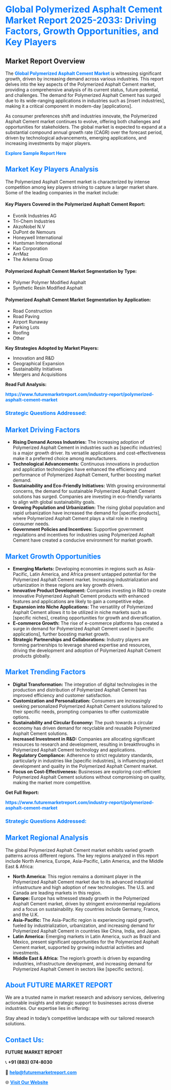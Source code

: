 <h1 style="color: #007BFF;">Global Polymerized Asphalt Cement Market Report 2025-2033: Driving Factors, Growth Opportunities, and Key Players</h1>

<section id="overview">
<h2>Market Report Overview</h2>
<p>The <a href="https://www.futuremarketreport.com/industry-report/polymerized-asphalt-cement-market" style="color: #007BFF; text-decoration: none;"><strong>Global Polymerized Asphalt Cement Market</strong></a> is witnessing significant growth, driven by increasing demand across various industries. This report delves into the key aspects of the Polymerized Asphalt Cement market, providing a comprehensive analysis of its current status, future potential, and challenges. The demand for Polymerized Asphalt Cement has surged due to its wide-ranging applications in industries such as [insert industries], making it a critical component in modern-day [applications].</p>
<p>As consumer preferences shift and industries innovate, the Polymerized Asphalt Cement market continues to evolve, offering both challenges and opportunities for stakeholders. The global market is expected to expand at a substantial compound annual growth rate (CAGR) over the forecast period, driven by technological advancements, emerging applications, and increasing investments by major players.</p>
</section>

<section id="overview">
<p><a href="https://www.futuremarketreport.com/request-sample/reportId=93138" style="color: #007BFF; text-decoration: none;"><strong>Explore Sample Report Here</strong></a></p>
</section>

<section id="key-players">
<h2 style="color: #007BFF;">Market Key Players Analysis</h2>
<p>The Polymerized Asphalt Cement market is characterized by intense competition among key players striving to capture a larger market share. Some of the leading companies in the market include:</p>
<h4>Key Players Covered in the Polymerized Asphalt Cement Report:</h4>
<ul><li>Evonik Industries AG</li><li>Tri-Chem Industries</li><li>AkzoNobel N.V</li><li>DuPont de Nemours</li><li>Honeywell International</li><li>Huntsman International</li><li>Kao Corporation</li><li>ArrMaz</li><li>The Arkema Group</li></ul>
<h4>Polymerized Asphalt Cement Market Segmentation by Type:</h4>
<ul><li>Polymer Polymer Modified Asphalt</li><li>Synthetic Resin Modified Asphalt</li></ul>

<h4>Polymerized Asphalt Cement Market Segmentation by Application:</h4>
<ul><li>Road Construction</li><li>Road Paving</li><li>Airport Runaway</li><li>Parking Lots</li><li>Roofing</li><li>Other</li></ul>
<p><strong>Key Strategies Adopted by Market Players:</strong></p>
<ul>
<li>Innovation and R&D</li>
<li>Geographical Expansion</li>
<li>Sustainability Initiatives</li>
<li>Mergers and Acquisitions</li>
</ul>
</section>

<section>
<p><strong>Read Full Analysis: </strong></p><a href="https://www.futuremarketreport.com/industry-report/polymerized-asphalt-cement-market" style="color: #007BFF; text-decoration: none;"><strong>https://www.futuremarketreport.com/industry-report/polymerized-asphalt-cement-market</strong></a>
<h3 style="color: #007BFF;">Strategic Questions Addressed:</h3>
</section>

<section id="driving-factors">
<h2 style="color: #007BFF;">Market Driving Factors</h2>
<ul>
<li><strong>Rising Demand Across Industries:</strong> The increasing adoption of Polymerized Asphalt Cement in industries such as [specific industries] is a major growth driver. Its versatile applications and cost-effectiveness make it a preferred choice among manufacturers.</li>
<li><strong>Technological Advancements:</strong> Continuous innovations in production and application technologies have enhanced the efficiency and performance of Polymerized Asphalt Cement, further boosting market demand.</li>
<li><strong>Sustainability and Eco-Friendly Initiatives:</strong> With growing environmental concerns, the demand for sustainable Polymerized Asphalt Cement solutions has surged. Companies are investing in eco-friendly variants to align with global sustainability goals.</li>
<li><strong>Growing Population and Urbanization:</strong> The rising global population and rapid urbanization have increased the demand for [specific products], where Polymerized Asphalt Cement plays a vital role in meeting consumer needs.</li>
<li><strong>Government Policies and Incentives:</strong> Supportive government regulations and incentives for industries using Polymerized Asphalt Cement have created a conducive environment for market growth.</li>
</ul>
</section>

<section id="growth-opportunities">
<h2 style="color: #007BFF;">Market Growth Opportunities</h2>
<ul>
<li><strong>Emerging Markets:</strong> Developing economies in regions such as Asia-Pacific, Latin America, and Africa present untapped potential for the Polymerized Asphalt Cement market. Increasing industrialization and urbanization in these regions are key growth drivers.</li>
<li><strong>Innovative Product Development:</strong> Companies investing in R&D to create innovative Polymerized Asphalt Cement products with enhanced features and applications are likely to gain a competitive edge.</li>
<li><strong>Expansion into Niche Applications:</strong> The versatility of Polymerized Asphalt Cement allows it to be utilized in niche markets such as [specific niches], creating opportunities for growth and diversification.</li>
<li><strong>E-commerce Growth:</strong> The rise of e-commerce platforms has created a surge in demand for Polymerized Asphalt Cement used in [specific applications], further boosting market growth.</li>
<li><strong>Strategic Partnerships and Collaborations:</strong> Industry players are forming partnerships to leverage shared expertise and resources, driving the development and adoption of Polymerized Asphalt Cement products globally.</li>
</ul>
</section>

<section id="trending-factors">
<h2 style="color: #007BFF;">Market Trending Factors</h2>
<ul>
<li><strong>Digital Transformation:</strong> The integration of digital technologies in the production and distribution of Polymerized Asphalt Cement has improved efficiency and customer satisfaction.</li>
<li><strong>Customization and Personalization:</strong> Consumers are increasingly seeking personalized Polymerized Asphalt Cement solutions tailored to their specific needs, prompting companies to offer customizable options.</li>
<li><strong>Sustainability and Circular Economy:</strong> The push towards a circular economy has driven demand for recyclable and reusable Polymerized Asphalt Cement solutions.</li>
<li><strong>Increased Investment in R&D:</strong> Companies are allocating significant resources to research and development, resulting in breakthroughs in Polymerized Asphalt Cement technology and applications.</li>
<li><strong>Regulatory Compliance:</strong> Adherence to strict regulatory standards, particularly in industries like [specific industries], is influencing product development and quality in the Polymerized Asphalt Cement market.</li>
<li><strong>Focus on Cost-Effectiveness:</strong> Businesses are exploring cost-efficient Polymerized Asphalt Cement solutions without compromising on quality, making the market more competitive.</li>
</ul>
</section>

<section>
<p><strong>Get Full Report: </strong></p><a href="https://www.futuremarketreport.com/industry-report/polymerized-asphalt-cement-market" style="color: #007BFF; text-decoration: none;"><strong>https://www.futuremarketreport.com/industry-report/polymerized-asphalt-cement-market</strong></a>
<h3 style="color: #007BFF;">Strategic Questions Addressed:</h3>
</section>


<section id="regional-analysis">
<h2 style="color: #007BFF;">Market Regional Analysis</h2>
<p>The global Polymerized Asphalt Cement market exhibits varied growth patterns across different regions. The key regions analyzed in this report include North America, Europe, Asia-Pacific, Latin America, and the Middle East & Africa:</p>
<ul>
<li><strong>North America:</strong> This region remains a dominant player in the Polymerized Asphalt Cement market due to its advanced industrial infrastructure and high adoption of new technologies. The U.S. and Canada are leading markets in this region.</li>
<li><strong>Europe:</strong> Europe has witnessed steady growth in the Polymerized Asphalt Cement market, driven by stringent environmental regulations and a focus on sustainability. Key countries include Germany, France, and the U.K.</li>
<li><strong>Asia-Pacific:</strong> The Asia-Pacific region is experiencing rapid growth, fueled by industrialization, urbanization, and increasing demand for Polymerized Asphalt Cement in countries like China, India, and Japan.</li>
<li><strong>Latin America:</strong> Emerging markets in Latin America, such as Brazil and Mexico, present significant opportunities for the Polymerized Asphalt Cement market, supported by growing industrial activities and investments.</li>
<li><strong>Middle East & Africa:</strong> The region’s growth is driven by expanding industries, infrastructure development, and increasing demand for Polymerized Asphalt Cement in sectors like [specific sectors].</li>
</ul>
</section>

<footer>
<h2 style="color: #007BFF;">About FUTURE MARKET REPORT</h2>
<p>We are a trusted name in market research and advisory services, delivering actionable insights and strategic support to businesses across diverse industries. Our expertise lies in offering:</p>

<p>Stay ahead in today’s competitive landscape with our tailored research solutions.</p>

<h2 style="color: #007BFF;">Contact Us:</h2>
<p><strong>FUTURE MARKET REPORT</strong></p>
<p>📞 <strong>+91 (883) 074-8030</strong></p>
<p>📧 <strong><a href="mailto:help@futuremarketreport.com" style="color: #007BFF;">help@futuremarketreport.com</a></strong></p>
<p>🌐 <strong><a href="https://www.futuremarketreport.com/" style="color: #007BFF;">Visit Our Website</a></strong></p>
</footer>